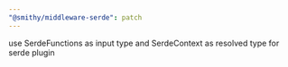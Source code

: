 ```yaml
---
"@smithy/middleware-serde": patch
---
```


use SerdeFunctions as input type and SerdeContext as resolved type for serde plugin
